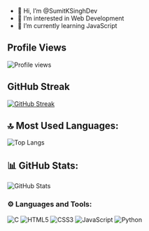- 👋 Hi, I’m @SumitKSinghDev  
- 👀 I’m interested in Web Development  
- 🌱 I’m currently learning JavaScript  

## Profile Views  
![Profile views](https://komarev.com/ghpvc/?username=SumitKSinghDev&color=brightgreen)  

## GitHub Streak  
[![GitHub Streak](https://streak-stats.demolab.com/?user=SumitKSinghDev)](https://git.io/streak-stats)

## 🔝 Most Used Languages:
![Top Langs](https://github-readme-stats.vercel.app/api/top-langs/?username=SumitKSinghDev&layout=compact)

## 📊 GitHub Stats:
![GitHub Stats](https://github-readme-stats.vercel.app/api?username=SumitKSinghDev&show_icons=true&theme=radical)

### ⚙️ Languages and Tools:

![C](https://img.shields.io/badge/C-%2300599C.svg?style=for-the-badge&logo=c&logoColor=white)
![HTML5](https://img.shields.io/badge/HTML5-%23E34F26.svg?style=for-the-badge&logo=html5&logoColor=white)
![CSS3](https://img.shields.io/badge/CSS3-%231572B6.svg?style=for-the-badge&logo=css3&logoColor=white)
![JavaScript](https://img.shields.io/badge/JavaScript-%23F7DF1E.svg?style=for-the-badge&logo=javascript&logoColor=black)
![Python](https://img.shields.io/badge/Python-3670A0?style=for-the-badge&logo=python&logoColor=ffdd54)
